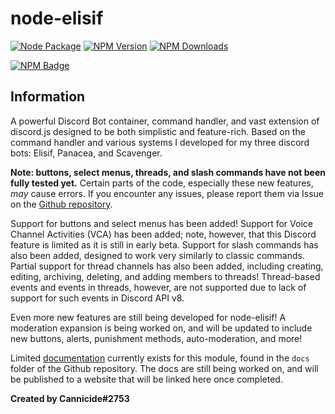 # node-elisif
[![Node Package](https://github.com/Cannicide/node-elisif/actions/workflows/npm-publish.yml/badge.svg)](https://github.com/Cannicide/node-elisif/actions/workflows/npm-publish.yml) [![NPM Version](https://img.shields.io/npm/v/elisif?maxAge=2400)](https://www.npmjs.com/package/elisif) [![NPM Downloads](https://img.shields.io/npm/dt/elisif?maxAge=2400)](https://www.npmjs.com/package/elisif)

[![NPM Badge](https://nodei.co/npm/elisif.png?downloads=true&stars=true)](https://nodei.co/npm/elisif)


## Information
A powerful Discord Bot container, command handler, and vast extension of discord.js designed to be both simplistic and feature-rich. Based on the command handler and various systems I developed for my three discord bots: Elisif, Panacea, and Scavenger.

**Note: buttons, select menus, threads, and slash commands have not been fully tested yet.** Certain parts of the code, especially these new features, *may* cause errors. If you encounter any issues, please report them via Issue on the [Github repository](https://github.com/Cannicide/node-elisif).

Support for buttons and select menus has been added! Support for Voice Channel Activities (VCA) has been added; note, however, that this Discord feature is limited as it is still in early beta. Support for slash commands has also been added, designed to work very similarly to classic commands. Partial support for thread channels has also been added, including creating, editing, archiving, deleting, and adding members to threads! Thread-based events and events in threads, however, are not supported due to lack of support for such events in Discord API v8.

Even more new features are still being developed for node-elisif! A moderation expansion is being worked on, and will be updated to include new buttons, alerts, punishment methods, auto-moderation, and more!

Limited [documentation](https://github.com/Cannicide/node-elisif/blob/main/docs) currently exists for this module, found in the `docs` folder of the Github repository. The docs are still being worked on, and will be published to a website that will be linked here once completed.

**Created by Cannicide#2753**